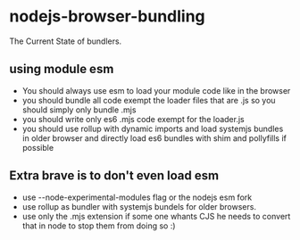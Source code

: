# nodejs-browser-bundling
The Current State of bundlers.

## using module esm
- You should always use esm to load your module code like in the browser
- you should bundle all code exempt the loader files that are .js so you should simply only bundle .mjs
- you should write only es6 .mjs code exempt for the loader.js
- you should use rollup with dynamic imports and load systemjs bundles in older browser and directly load es6 bundles with shim and pollyfills if possible

## Extra brave is to don't even load esm
- use --node-experimental-modules flag or the nodejs esm fork 
- use rollup as bundler with systemjs bundels for older browsers.
- use only the .mjs extension if some one whants CJS he needs to convert that in node to stop them from doing so :)
